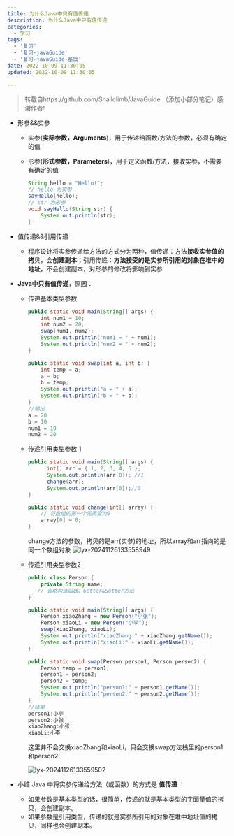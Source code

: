 ```yaml
---
title: 为什么Java中只有值传递
description: 为什么Java中只有值传递
categories:
  - 学习
tags:
  - '复习'
  - '复习-javaGuide'
  - '复习-javaGuide-基础'
date: 2022-10-09 11:30:05
updated: 2022-10-09 11:30:05

---
```


> 转载自https://github.com/Snailclimb/JavaGuide （添加小部分笔记）感谢作者!

- 形参&&实参

  - 实参(**实际参数，Arguments**)，用于传递给函数/方法的参数，必须有确定的值

  - 形参(**形式参数，Parameters**)，用于定义函数/方法，接收实参，不需要有确定的值

    ```java
    String hello = "Hello!";
    // hello 为实参
    sayHello(hello);
    // str 为形参
    void sayHello(String str) {
        System.out.println(str);
    }
    ```

- 值传递&&引用传递

  - 程序设计将实参传递给方法的方式分为两种，值传递：方法**接收实参值的拷**贝，会**创建副本**；引用传递：**方法接受的是实参所引用的对象在堆中的地址**，不会创建副本，对形参的修改将影响到实参

- **Java中只有值传递**，原因：

  - 传递基本类型参数

    ```java
    public static void main(String[] args) {
        int num1 = 10;
        int num2 = 20;
        swap(num1, num2);
        System.out.println("num1 = " + num1);
        System.out.println("num2 = " + num2);
    }
    
    public static void swap(int a, int b) {
        int temp = a;
        a = b;
        b = temp;
        System.out.println("a = " + a);
        System.out.println("b = " + b);
    }
    //输出
    a = 20
    b = 10
    num1 = 10
    num2 = 20
    ```

  - 传递引用类型参数 1
  
    ```java
    public static void main(String[] args) {
          int[] arr = { 1, 2, 3, 4, 5 };
          System.out.println(arr[0]); //1
          change(arr);
          System.out.println(arr[0]);//0
    }
    
    public static void change(int[] array) {
        // 将数组的第一个元素变为0
        array[0] = 0;
    }
    ```
  
    change方法的参数，拷贝的是arr(实参)的地址，所以array和arr指向的是同一个数组对象
    ![lyx-20241126133558949](attachments/img/lyx-20241126133558949.png)
  
  - 传递引用类型参数2  
  
    ```java
    public class Person {
        private String name;
       // 省略构造函数、Getter&Setter方法
    }
    
    public static void main(String[] args) {
        Person xiaoZhang = new Person("小张");
        Person xiaoLi = new Person("小李");
        swap(xiaoZhang, xiaoLi);
        System.out.println("xiaoZhang:" + xiaoZhang.getName());
        System.out.println("xiaoLi:" + xiaoLi.getName());
    }
    
    public static void swap(Person person1, Person person2) {
        Person temp = person1;
        person1 = person2;
        person2 = temp;
        System.out.println("person1:" + person1.getName());
        System.out.println("person2:" + person2.getName());
    }
    //结果
    person1:小李
    person2:小张
    xiaoZhang:小张
    xiaoLi:小李
    ```
  
    这里并不会交换xiaoZhang和xiaoLi，只会交换swap方法栈里的person1和person2   
  
    ![lyx-20241126133559502](attachments/img/lyx-20241126133559502.png)
  
- 小结  Java 中将实参传递给方法（或函数）的方式是 **值传递** ：

  - 如果参数是基本类型的话，很简单，传递的就是基本类型的字面量值的拷贝，会创建副本。
  - 如果参数是引用类型，传递的就是实参所引用的对象在堆中地址值的拷贝，同样也会创建副本。

